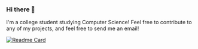 ### Hi there 👋

I'm a college student studying Computer Science! Feel free to contribute to any of my projects, and feel free to send me an email!

[![Readme Card](https://github-readme-stats.vercel.app/api?username=2br-2b&count_private=true&show_icons=true&title_color=58a6ff&text_color=8b949e&icon_color=8b949e&bg_color=0d1117)](https://github.com/anuraghazra/github-readme-stats)

